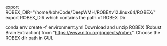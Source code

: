 export ROBEX_DIR="/home/kbh/Code/DeepWMH/ROBEXv12.linux64/ROBEX/"
export ROBEX_DIR which contains the path of ROBEX Dir

conda env create -f environment.yml
Download and unzip ROBEX (Robust Brain Extraction) from "https://www.nitrc.org/projects/robex".
Choose the ROBEX dir path in GUI.


